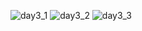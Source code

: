 ![day3_1](https://github.com/user-attachments/assets/a7302ca9-9c94-4a2f-a10a-363b9bd8b4f0)
![day3_2](https://github.com/user-attachments/assets/5019035f-dc22-4626-84c3-055ec0ec0d8f)
![day3_3](https://github.com/user-attachments/assets/cde33160-7972-420d-a6d3-4a944ff70824)
